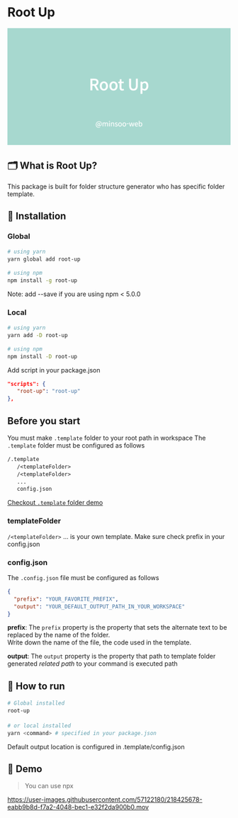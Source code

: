# Root Up

![banner](./src/assets/images/banner.png)

## 🗂 What is Root Up?

This package is built for folder structure generator who has specific folder template.

## 🚗 Installation

### Global

```bash
# using yarn
yarn global add root-up
```

```bash
# using npm
npm install -g root-up
```

Note: add --save if you are using npm < 5.0.0

### Local

```bash
# using yarn
yarn add -D root-up
```

```bash
# using npm
npm install -D root-up
```

Add script in your package.json

```json
"scripts": {
   "root-up": "root-up"
},
```

## Before you start

You must make `.template` folder to your root path in workspace
The `.template` folder must be configured as follows

```txt
/.template
   /<templateFolder>
   /<templateFolder>
   ...
   config.json
```

[Checkout `.template` folder demo](https://github.com/minsoo-web/root-up/tree/main/.template)

### templateFolder

`/<templateFolder>` ... is your own template.
Make sure check prefix in your config.json

### config.json

The `.config.json` file must be configured as follows

```json
{
  "prefix": "YOUR_FAVORITE_PREFIX",
  "output": "YOUR_DEFAULT_OUTPUT_PATH_IN_YOUR_WORKSPACE"
}
```

**prefix**:
The `prefix` property is the property that sets the alternate text to be replaced by the name of the folder.  
Write down the name of the file, the code used in the template.

**output**:
The `output` property is the property that path to template folder generated _related path_ to your command is executed path

## 🚀 How to run

```bash
# Global installed
root-up

# or local installed
yarn <command> # specified in your package.json
```

Default output location is configured in .template/config.json

## 🚕 Demo

> You can use npx

https://user-images.githubusercontent.com/57122180/218425678-eabb9b8d-f7a2-4048-bec1-e32f2da900b0.mov
